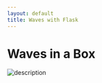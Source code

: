 ```yaml
---
layout: default
title: Waves with Flask
---
```


<h1>Waves in a Box</h1>

<img src="https://irrotational-github-io.onrender.com/animation"   alt="description" />

